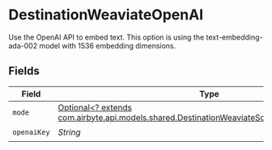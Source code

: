 # DestinationWeaviateOpenAI

Use the OpenAI API to embed text. This option is using the text-embedding-ada-002 model with 1536 embedding dimensions.


## Fields

| Field                                                                                                                                                       | Type                                                                                                                                                        | Required                                                                                                                                                    | Description                                                                                                                                                 |
| ----------------------------------------------------------------------------------------------------------------------------------------------------------- | ----------------------------------------------------------------------------------------------------------------------------------------------------------- | ----------------------------------------------------------------------------------------------------------------------------------------------------------- | ----------------------------------------------------------------------------------------------------------------------------------------------------------- |
| `mode`                                                                                                                                                      | [Optional<? extends com.airbyte.api.models.shared.DestinationWeaviateSchemasEmbeddingMode>](../../models/shared/DestinationWeaviateSchemasEmbeddingMode.md) | :heavy_minus_sign:                                                                                                                                          | N/A                                                                                                                                                         |
| `openaiKey`                                                                                                                                                 | *String*                                                                                                                                                    | :heavy_check_mark:                                                                                                                                          | N/A                                                                                                                                                         |